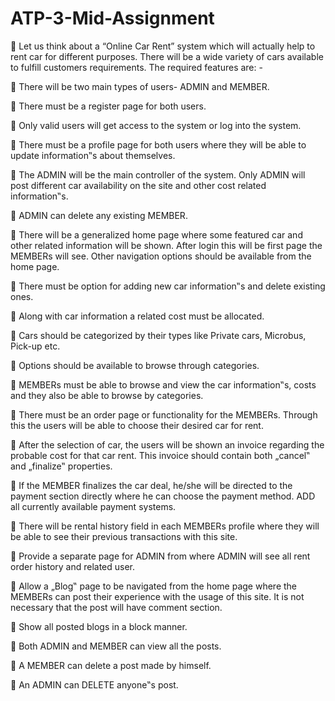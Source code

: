 # ATP-3-Mid-Assignment
 Let us think about a “Online Car Rent” system which will actually help to rent car for different purposes. There will be a wide variety of cars available to fulfill customers requirements. The required features are: -

 There will be two main types of users- ADMIN and MEMBER.

 There must be a register page for both users.

 Only valid users will get access to the system or log into the system.

 There must be a profile page for both users where they will be able to update information‟s about themselves.

 The ADMIN will be the main controller of the system. Only ADMIN will post different car availability on the site and other cost related information‟s.

 ADMIN can delete any existing MEMBER.

 There will be a generalized home page where some featured car and other related information will be shown. After login this will be first page the MEMBERs will see. Other navigation options should be available from the home page.

 There must be option for adding new car information‟s and delete existing ones.

 Along with car information a related cost must be allocated.

 Cars should be categorized by their types like Private cars, Microbus, Pick-up etc.

 Options should be available to browse through categories.

 MEMBERs must be able to browse and view the car information‟s, costs and they also be able to browse by categories.

 There must be an order page or functionality for the MEMBERs. Through this the users will be able to choose their desired car for rent.

 After the selection of car, the users will be shown an invoice regarding the probable cost for that car rent. This invoice should contain both „cancel‟ and „finalize‟ properties.

 If the MEMBER finalizes the car deal, he/she will be directed to the payment section directly where he can choose the payment method. ADD all currently available payment systems.

 There will be rental history field in each MEMBERs profile where they will be able to see their previous transactions with this site.

 Provide a separate page for ADMIN from where ADMIN will see all rent order history and related user.

 Allow a „Blog‟ page to be navigated from the home page where the MEMBERs can post their experience with the usage of this site. It is not necessary that the post will have comment section.

 Show all posted blogs in a block manner.

 Both ADMIN and MEMBER can view all the posts.

 A MEMBER can delete a post made by himself.

 An ADMIN can DELETE anyone‟s post.
